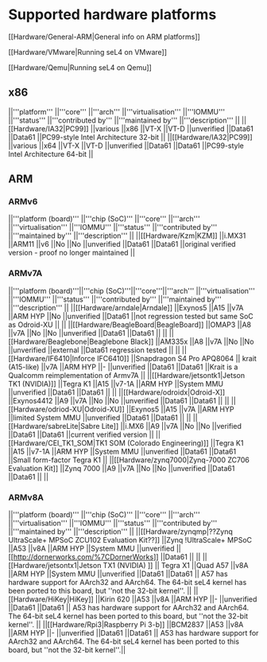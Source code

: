 # Supported hardware platforms
 \[\[Hardware/General-ARM|General info
on ARM platforms\]\]

\[\[Hardware/VMware|Running seL4 on VMware\]\]

\[\[Hardware/Qemu|Running seL4 on Qemu\]\]

## x86
 ||'''platform''' ||'''core''' ||'''arch'''
||'''virtualisation''' ||'''IOMMU''' ||'''status''' ||'''contributed
by''' ||'''maintained by''' ||'''description''' ||
||\[\[Hardware/IA32|PC99\]\] ||various ||x86 ||VT-X ||VT-D ||unverified
||Data61 ||Data61 ||PC99-style Intel Architecture 32-bit ||
||\[\[Hardware/IA32|PC99\]\] ||various ||x64 ||VT-X ||VT-D ||unverified
||Data61 ||Data61 ||PC99-style Intel Architecture 64-bit ||

## ARM


### ARMv6


||'''platform (board)''' ||'''chip (SoC)''' ||'''core''' ||'''arch'''
||'''virtualisation''' ||'''IOMMU''' ||'''status''' ||'''contributed
by''' ||'''maintained by''' ||'''description''' ||
||\[\[Hardware/Kzm|KZM\]\] ||i.MX31 ||ARM11 ||v6 ||No ||No ||unverified
||Data61 ||Data61 ||original verified version - proof no longer
maintained ||

### ARMv7A


||'''platform (board)'''||'''chip (SoC)'''||'''core'''||'''arch'''
||'''virtualisation''' ||'''IOMMU''' ||'''status''' ||'''contributed
by''' ||'''maintained by''' ||'''description''' ||
||\[\[Hardware/arndale|Arndale\]\] ||Exynos5 ||A15 ||v7A ||ARM HYP ||No
||unverified ||Data61 ||not regression tested but same SoC as Odroid-XU
|| || ||\[\[Hardware/BeagleBoard|BeagleBoard\]\] ||OMAP3 ||A8 ||v7A ||No
||No ||unverified ||Data61 ||Data61 || ||
||\[\[Hardware/Beaglebone|Beaglebone Black\]\] ||AM335x ||A8 ||v7A ||No
||No ||unverified ||external ||Data61 regression tested || ||
||\[\[Hardware/IF6410|Inforce IFC6410\]\] ||Snapdragon S4 Pro APQ8064 ||
krait (A15-like) ||v7A ||ARM HYP ||- ||unverified ||Data61 ||Data61
||Krait is a Qualcomm reimplementation of Armv7A ||
||\[\[Hardware/jetsontk1|Jetson TK1 (NVIDIA)\]\] ||Tegra K1 ||A15
||v7-1A ||ARM HYP ||System MMU ||unverified ||Data61 ||Data61 || ||
||\[\[Hardware/odroidx|Odroid-X\]\] ||Exynos4412 ||A9 ||v7A ||No ||No
||unverified ||Data61 ||Data61 || ||
||\[\[Hardware/odriod-XU|Odroid-XU\]\] ||Exynos5 ||A15 ||v7A ||ARM HYP
||limited System MMU ||unverified ||Data61 ||Data61 || ||
||\[\[Hardware/sabreLite|Sabre Lite\]\] ||i.MX6 ||A9 ||v7A ||No ||No
||verified ||Data61 ||Data61 ||current verified version ||
||\[\[Hardware/CEI\_TK1\_SOM|TK1 SOM (Colorado Engineering)\]\] ||Tegra
K1 ||A15 ||v7-1A ||ARM HYP ||System MMU ||unverified ||Data61 ||Data61
||Small form-factor Tegra K1 || ||\[\[Hardware/zynq7000|Zynq-7000 ZC706
Evaluation Kit\]\] ||Zynq 7000 ||A9 ||v7A ||No ||No ||unverified
||Data61 ||Data61 || ||

### ARMv8A


||'''platform (board)''' ||'''chip (SoC)''' ||'''core''' ||'''arch'''
||'''virtualisation''' ||'''IOMMU''' ||'''status''' ||'''contributed
by''' ||'''maintained by''' ||'''description''' ||
||\[\[Hardware/zynqmp|??Zynq UltraScale+ MPSoC ZCU102 Evaluation
Kit??\]\] ||Zynq !UltraScale+ MPSoC ||A53 ||v8A ||ARM HYP ||System MMU
||unverified ||\[\[<http://dornerworks.com/%7CDornerWorks>\]\] ||Data61
|| || ||\[\[Hardware/jetsontx1|Jetson TX1 (NVIDIA) \]\] || Tegra X1
||Quad A57 ||v8A ||ARM HYP ||System MMU ||unverified ||Data61 ||Data61
|| A57 has hardware support for AArch32 and AArch64. The 64-bit seL4
kernel has been ported to this board, but ''not the 32-bit kernel''. ||
||\[\[Hardware/HiKey|HiKey\]\] ||Kirin 620 ||A53 ||v8A ||ARM HYP ||-
||unverified ||Data61 ||Data61 || A53 has hardware support for AArch32
and AArch64. The 64-bit seL4 kernel has been ported to this board, but
''not the 32-bit kernel''. || ||\[\[Hardware/Rpi3|Raspberry Pi 3-b\]\]
||BCM2837 ||A53 ||v8A ||ARM HYP ||- ||unverified ||Data61 ||Data61 ||
A53 has hardware support for AArch32 and AArch64. The 64-bit seL4 kernel
has been ported to this board, but ''not the 32-bit kernel''.||
